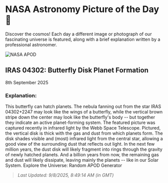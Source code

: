 
  # NASA Astronomy Picture of the Day 🌌

  Discover the cosmos! Each day a different image or photograph of our fascinating universe is featured, along with a brief explanation written by a professional astronomer.

![NASA APOD](https://apod.nasa.gov/apod/image/2509/IrasDisk_Webb_2045.jpg)

## IRAS 04302: Butterfly Disk Planet Formation

8th September 2025

### Explanation: 

This butterfly can hatch planets. The nebula fanning out from the star IRAS 04302+2247 may look like the wings of a butterfly, while the vertical brown stripe down the center may look like the butterfly's body -- but together they indicate an active planet-forming system. The featured picture was captured recently in infrared light by the Webb Space Telescope. Pictured, the vertical disk is thick with the gas and dust from which planets form. The disk shades visible and (most) infrared light from the central star, allowing a good view of the surrounding dust that reflects out light. In the next few million years, the dust disk will likely fragment into rings through the gravity of newly hatched planets.  And a billion years from now, the remaining gas and dust will likely dissipate, leaving mainly the planets -- like in our Solar System.    Explore the Universe: Random APOD Generator

> _Last Updated: 9/8/2025, 8:49:14 AM (in GMT)_
